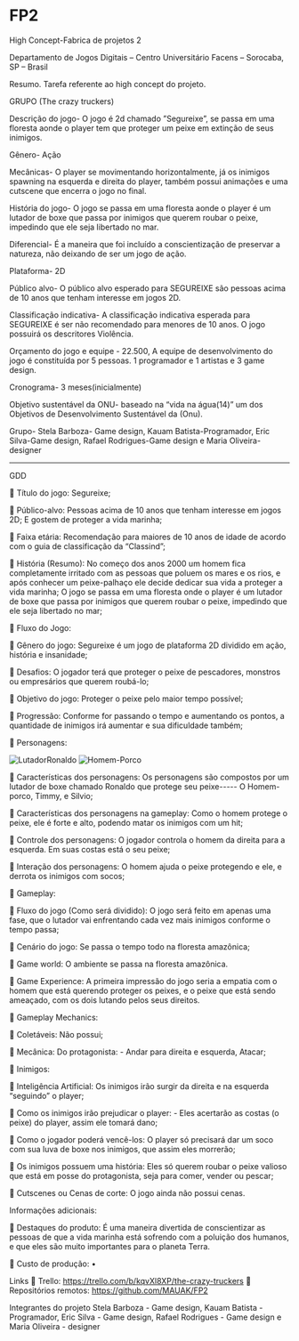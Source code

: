 # FP2

High Concept-Fabrica de projetos 2

Departamento de Jogos Digitais – Centro Universitário Facens – Sorocaba, SP – Brasil

Resumo. Tarefa referente ao high concept do projeto.

GRUPO
(The crazy truckers)

Descrição do jogo- O jogo é 2d chamado ”Segureixe”, se passa em uma 
floresta aonde o player tem que proteger um peixe em extinção de seus inimigos.

Gênero- Ação

Mecânicas- O player se movimentando horizontalmente, já os inimigos 
spawning na esquerda e direita do player, também possui animações e uma 
cutscene que encerra o jogo no final.

História do jogo- O jogo se passa em uma floresta aonde o player é um 
lutador de boxe que passa por inimigos que querem roubar o peixe, 
impedindo que ele seja libertado no mar.

Diferencial- É a maneira que foi incluído a conscientização de preservar a 
natureza, não deixando de ser um jogo de ação.

Plataforma- 2D

Público alvo- O público alvo esperado para SEGUREIXE são pessoas acima 
de 10 anos que tenham interesse em jogos 2D.

Classificação indicativa- A classificação indicativa esperada para 
SEGUREIXE é ser não recomendado para menores de 10 anos. O jogo possuirá 
os descritores Violência.

Orçamento do jogo e equipe - 22.500, A equipe de desenvolvimento 
do jogo é constituída por 5 pessoas. 1 programador e 1 artistas e 3 game 
design.

Cronograma- 3 meses(inicialmente)

Objetivo sustentável da ONU- baseado na “vida na água(14)” um dos 
Objetivos de Desenvolvimento Sustentável da (Onu).

Grupo- Stela Barboza- Game design, Kauam Batista-Programador, 
Eric Silva-Game design, Rafael Rodrigues-Game design e
Maria Oliveira-designer

-------------------------------------------------------------------------------------------

GDD

	Título do jogo: Segureixe;

	Público-alvo: Pessoas acima de 10 anos que tenham interesse em jogos 2D; 
E gostem de proteger a vida marinha;


	Faixa etária: Recomendação para maiores de 10 anos de idade de acordo com o guia de classificação da “Classind”;


	História (Resumo): No começo dos anos 2000 um homem fica completamente irritado com as pessoas que poluem os mares e os rios, e após conhecer um peixe-palhaço ele decide dedicar sua vida a proteger a vida marinha;
O jogo se passa em uma floresta onde o player é um lutador de boxe que passa por inimigos que querem roubar o peixe, impedindo que ele seja libertado no mar;

	Fluxo do Jogo:

	Gênero do jogo: Segureixe é um jogo de plataforma 2D dividido em ação, história e insanidade;

	Desafios: O jogador terá que proteger o peixe de pescadores, monstros ou empresários que querem roubá-lo;

	Objetivo do jogo: Proteger o peixe pelo maior tempo possível;

	Progressão: Conforme for passando o tempo e aumentando os pontos, a quantidade de inimigos irá aumentar e sua dificuldade também;

	 Personagens:

![LutadorRonaldo](https://user-images.githubusercontent.com/64094846/139562590-69612abe-9913-46c8-a0ca-017d1cbfa3f8.png)
![Homem-Porco](https://user-images.githubusercontent.com/64094846/139562587-8d7d94ba-e1bc-4613-9a15-617aa917b074.png)


	Características dos personagens: Os personagens são compostos por um lutador de boxe chamado Ronaldo que protege seu peixe----- O Homem-porco, Timmy, e Silvio;

	Características dos personagens na gameplay: Como o homem protege o peixe, ele é forte e alto, podendo matar os inimigos com um hit;

	Controle dos personagens: O jogador controla o homem da direita para a esquerda. Em suas costas está o seu peixe;

	Interação dos personagens: O homem ajuda o peixe protegendo e ele, e derrota os inimigos com socos;

	Gameplay:

	Fluxo do jogo (Como será dividido): O jogo será feito em apenas uma fase, que o lutador vai enfrentando cada vez mais inimigos conforme o tempo passa;

	Cenário do jogo: Se passa o tempo todo na floresta amazônica;

	Game world: O ambiente se passa na floresta amazônica.

	Game Experience: A primeira impressão do jogo seria a empatia com o homem que está querendo proteger os peixes, e o peixe que está sendo ameaçado, com os dois lutando pelos seus direitos.

	Gameplay Mechanics:

	Coletáveis: Não possui;

	Mecânica: Do protagonista: - Andar para direita e esquerda, Atacar;


	Inimigos:


	Inteligência Artificial: Os inimigos irão surgir da direita e na esquerda “seguindo” o player;

	Como os inimigos irão prejudicar o player: - Eles acertarão as costas (o peixe) do player, assim ele tomará dano;

	Como o jogador poderá vencê-los: O player só precisará dar um soco com sua luva de boxe nos inimigos, que assim eles morrerão;

	Os inimigos possuem uma história: Eles só querem roubar o peixe valioso que está em posse do protagonista, seja para comer, vender ou pescar;

	Cutscenes ou Cenas de corte: O jogo ainda não possui cenas.

Informações adicionais:

	Destaques do produto: É uma maneira divertida de conscientizar as pessoas de que a vida marinha está sofrendo com a poluição dos humanos, e que eles são muito importantes para o planeta Terra.

	Custo de produção:
•	









Links
	Trello:	https://trello.com/b/kqvXl8XP/the-crazy-truckers
	Repositórios remotos: https://github.com/MAUAK/FP2
 

Integrantes do projeto
Stela Barboza - Game design,
Kauam Batista - Programador, 
Eric Silva - Game design,
Rafael Rodrigues - Game design e
Maria Oliveira - designer


